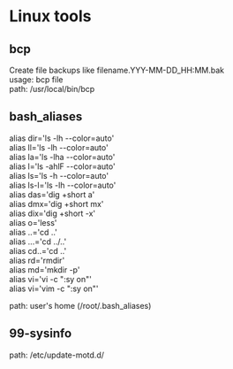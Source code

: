 # Linux tools
## bcp
Create file backups like filename.YYY-MM-DD_HH:MM.bak<br>
usage: bcp file<br>
path: /usr/local/bin/bcp

## bash_aliases
alias dir='ls -lh --color=auto'<br>
alias ll='ls -lh --color=auto'<br>
alias la='ls -lha --color=auto'<br>
alias l='ls -ahlF --color=auto'<br>
alias ls='ls -h --color=auto'<br>
alias ls-l='ls -lh --color=auto'<br>
alias das='dig +short a'<br>
alias dmx='dig +short mx'<br>
alias dix='dig +short -x'<br>
alias o='less'<br>
alias ..='cd ..'<br>
alias ...='cd ../..'<br>
alias cd..='cd ..'<br>
alias rd='rmdir'<br>
alias md='mkdir -p'<br>
alias vi='vi -c ":sy on"'<br>
alias vi='vim -c ":sy on"'

path: user's home (/root/.bash_aliases)

## 99-sysinfo
path: /etc/update-motd.d/
